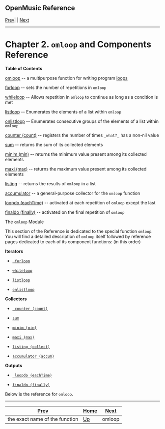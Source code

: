 OpenMusic Reference  
---  
[Prev](r7001)| | [Next](omloop)  
  
* * *

# Chapter 2. `omloop` and Components Reference

 **Table of Contents**

[omloop](omloop) \-- a multipurpose function for writing program
[loops](glossary#LOOP)

[forloop](forloop) \-- sets the number of repetitions in `omloop`

[whileloop](whileloop) \-- Allows repetition in `omloop` to continue as
long as a condition is met

[listloop](listloop) \-- Enumerates the elements of a list within
`omloop`

[onlistloop](onlistloop) \-- Enumerates consecutive groups of the
elements of a list within `omloop`

[counter (count)](counter) \-- registers the number of times `_what?_`
has a non-nil value

[sum](sum) \-- returns the sum of its collected elements

[minim (min)](minim) \-- returns the minimum value present among its
collected elements

[maxi (max)](maxi) \-- returns the maximum value present among its
collected elements

[listing](listing) \-- returns the results of `omloop` in a list

[accumulator](accumulator) \-- a general-purpose collector for the
`omloop` function

[loopdo (eachTime)](loopdo) \-- activated at each repetition of `omloop`
except the last

[finaldo (finally)](finaldo) \-- activated on the final repetition of
`omloop`

The `omloop` Module

This section of the Reference is dedicated to the special function `omloop`.
You will find a detailed description of `omloop` itself followed by reference
pages dedicated to each of its component functions: (in this order)

 **Iterators**

  * [` forloop`](forloop)

  * [`whileloop`](whileloop)

  * [`listloop`](listloop)

  * [`onlistloop`](onlistloop)

**Collectors**

  * [` counter (count)`](counter)

  * [`sum`](sum)

  * [`minim (min)`](minim)

  * [`maxi (max)`](maxi)

  * [`listing (collect)`](listing)

  * [`accumulator (accum)`](accumulator)

 **Outputs**

  * [` loopdo (eachTime)`](loopdo)

  * [`finaldo (finally)`](finaldo)

Below is the reference for `omloop`.

* * *

[Prev](r7001)| [Home](index)| [Next](omloop)  
---|---|---  
the exact name of the function| [Up](funcref)| omloop

